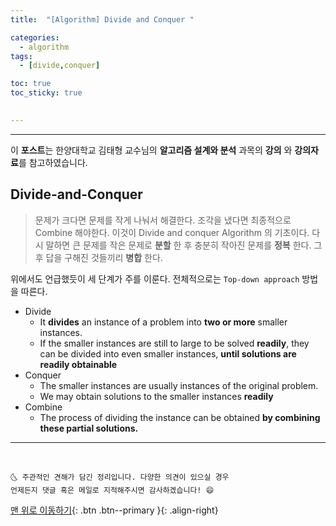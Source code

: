 ```yaml
---
title:  "[Algorithm] Divide and Conquer " 

categories:
  - algorithm
tags:
  - [divide,conquer]

toc: true
toc_sticky: true
 

---
```


***
이 **포스트**는 한양대학교 김태형 교수님의 **알고리즘 설계와 분석** 과목의 **강의** 와 **강의자료**를 참고하였습니다.

## Divide-and-Conquer
> 문제가 크다면 문제를 작게 나눠서 해결한다. 조각을 냈다면 최종적으로 Combine 해야한다. 이것이 Divide and conquer Algorithm 의 기초이다. 다시 말하면 큰 문제를 작은 문제로 **분할** 한 후 충분히 작아진 문제를 **정복** 한다. 그 후 답을 구해진 것들끼리 **병합** 한다.

위에서도 언급했듯이 세 단계가 주를 이룬다. 전체적으로는 `Top-down approach` 방법을 따른다.

- Divide
  - It **divides** an instance of a problem into **two or more** smaller instances.
  - If the smaller instances are still to large to be solved **readily**, they can be divided into even smaller instances, **until solutions are readily obtainable**   
- Conquer
  - The smaller instances are usually instances of the original problem.
  - We may obtain solutions to the smaller instances **readily**     
- Combine
  - The process of dividing the instance can be obtained **by combining these partial solutions.**

*** 
<br>

    🌜 주관적인 견해가 담긴 정리입니다. 다양한 의견이 있으실 경우
    언제든지 댓글 혹은 메일로 지적해주시면 감사하겠습니다! 😄

[맨 위로 이동하기](#){: .btn .btn--primary }{: .align-right}
